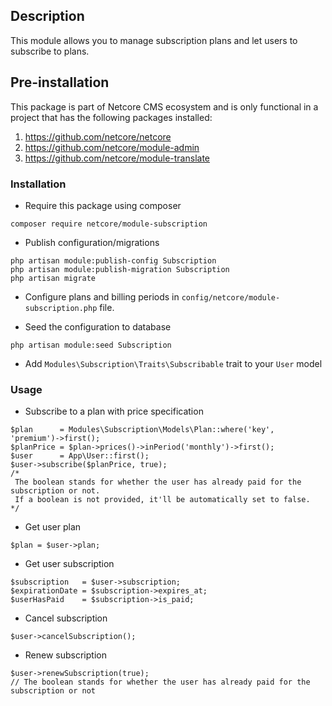 ## Description
This module allows you to manage subscription plans and let users to subscribe to plans.

## Pre-installation

This package is part of Netcore CMS ecosystem and is only functional in a project that has the following packages
installed:

1. https://github.com/netcore/netcore
2. https://github.com/netcore/module-admin
3. https://github.com/netcore/module-translate

### Installation

* Require this package using composer
```
composer require netcore/module-subscription
```

* Publish configuration/migrations
```
php artisan module:publish-config Subscription
php artisan module:publish-migration Subscription
php artisan migrate
```

* Configure plans and billing periods in `config/netcore/module-subscription.php` file.

* Seed the configuration to database
```
php artisan module:seed Subscription
```

* Add `Modules\Subscription\Traits\Subscribable` trait to your `User` model

### Usage

* Subscribe to a plan with price specification
```
$plan      = Modules\Subscription\Models\Plan::where('key', 'premium')->first();
$planPrice = $plan->prices()->inPeriod('monthly')->first();
$user      = App\User::first();
$user->subscribe($planPrice, true);
/*
 The boolean stands for whether the user has already paid for the subscription or not.
 If a boolean is not provided, it'll be automatically set to false.
*/
```

* Get user plan
```
$plan = $user->plan;
```

* Get user subscription
```
$subscription   = $user->subscription;
$expirationDate = $subscription->expires_at;
$userHasPaid    = $subscription->is_paid;
```

* Cancel subscription
```
$user->cancelSubscription();
```

* Renew subscription
```
$user->renewSubscription(true);
// The boolean stands for whether the user has already paid for the subscription or not
```

